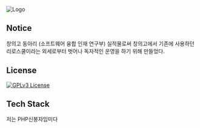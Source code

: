 
![Logo](https://raw.githubusercontent.com/gbana/CreativityHS-In/9c013945895280386fd8924b4b0d72bbe0f9422c/public/assets/logo-text.png)


## Notice

창의고 동아리 (소프트웨어 융합 인재 연구부) 실적물로써 창의고에서 기존에 사용하던 리로스쿨이라는 외세로부터 벗어나 독자적인 운영을 하기 위해 만들었다.



## License

[![GPLv3 License](https://img.shields.io/badge/License-GPL%20v3-yellow.svg)](https://opensource.org/licenses/)

## Tech Stack

저는 PHP신봉자임미다

